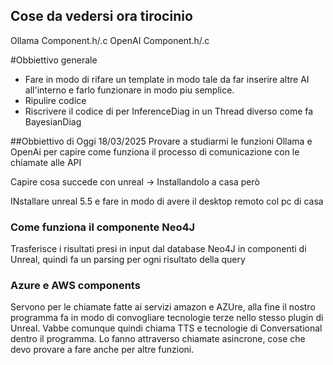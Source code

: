 ## Cose da vedersi ora tirocinio

Ollama Component.h/.c
OpenAI Component.h/.c

#Obbiettivo generale

- Fare in modo di rifare un template in modo tale da far inserire altre AI all'interno e farlo funzionare in modo piu semplice.
- Ripulire codice
- Riscrivere il codice di per InferenceDiag in un Thread diverso come fa BayesianDiag


##Obbiettivo di Oggi 18/03/2025
Provare a studiarmi le funzioni Ollama e OpenAi per capire come funziona il processo di comunicazione con le chiamate alle API

Capire cosa succede con unreal -> Installandolo a casa però

INstallare unreal 5.5 e fare in modo di avere il desktop remoto col pc di casa
### Come funziona il componente Neo4J 

Trasferisce i risultati presi in input dal database Neo4J in componenti di Unreal, quindi fa un parsing per ogni risultato della query

### Azure e AWS components

Servono per le chiamate fatte ai servizi amazon e AZUre, alla fine il nostro programma fa in modo di convogliare tecnologie terze nello stesso plugin di Unreal. Vabbe comunque quindi chiama TTS e tecnologie di Conversational dentro il programma. Lo fanno attraverso chiamate asincrone, cose che devo provare a fare anche per altre funzioni. 

